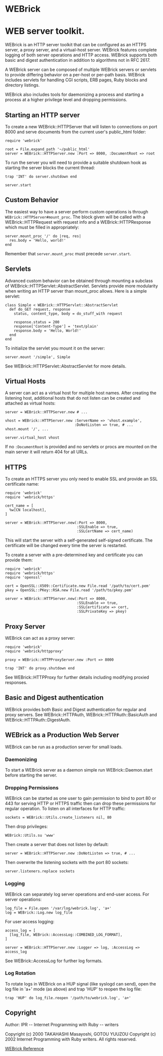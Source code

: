 # WEBrick

# WEB server toolkit.

WEBrick is an HTTP server toolkit that can be configured as an HTTPS server, a
proxy server, and a virtual-host server.  WEBrick features complete logging of
both server operations and HTTP access.  WEBrick supports both basic and
digest authentication in addition to algorithms not in RFC 2617.

A WEBrick server can be composed of multiple WEBrick servers or servlets to
provide differing behavior on a per-host or per-path basis.  WEBrick includes
servlets for handling CGI scripts, ERB pages, Ruby blocks and directory
listings.

WEBrick also includes tools for daemonizing a process and starting a process
at a higher privilege level and dropping permissions.

## Starting an HTTP server

To create a new WEBrick::HTTPServer that will listen to connections on port
8000 and serve documents from the current user's public_html folder:

    require 'webrick'

    root = File.expand_path '~/public_html'
    server = WEBrick::HTTPServer.new :Port => 8000, :DocumentRoot => root

To run the server you will need to provide a suitable shutdown hook as
starting the server blocks the current thread:

    trap 'INT' do server.shutdown end

    server.start

## Custom Behavior

The easiest way to have a server perform custom operations is through
`WEBrick::HTTPServer#mount_proc`.  The block given will be called with a
WEBrick::HTTPRequest with request info and a WEBrick::HTTPResponse which must
be filled in appropriately:

    server.mount_proc '/' do |req, res|
      res.body = 'Hello, world!'
    end

Remember that `server.mount_proc` must precede `server.start`.

## Servlets

Advanced custom behavior can be obtained through mounting a subclass of
WEBrick::HTTPServlet::AbstractServlet.  Servlets provide more modularity when
writing an HTTP server than mount_proc allows.  Here is a simple servlet:

    class Simple < WEBrick::HTTPServlet::AbstractServlet
      def do_GET request, response
        status, content_type, body = do_stuff_with request

        response.status = 200
        response['Content-Type'] = 'text/plain'
        response.body = 'Hello, World!'
      end
    end

To initialize the servlet you mount it on the server:

    server.mount '/simple', Simple

See WEBrick::HTTPServlet::AbstractServlet for more details.

## Virtual Hosts

A server can act as a virtual host for multiple host names.  After creating
the listening host, additional hosts that do not listen can be created and
attached as virtual hosts:

    server = WEBrick::HTTPServer.new # ...

    vhost = WEBrick::HTTPServer.new :ServerName => 'vhost.example',
                                    :DoNotListen => true, # ...
    vhost.mount '/', ...

    server.virtual_host vhost

If no `:DocumentRoot` is provided and no servlets or procs are mounted on the
main server it will return 404 for all URLs.

## HTTPS

To create an HTTPS server you only need to enable SSL and provide an SSL
certificate name:

    require 'webrick'
    require 'webrick/https'

    cert_name = [
      %w[CN localhost],
    ]

    server = WEBrick::HTTPServer.new(:Port => 8000,
                                     :SSLEnable => true,
                                     :SSLCertName => cert_name)

This will start the server with a self-generated self-signed certificate. The
certificate will be changed every time the server is restarted.

To create a server with a pre-determined key and certificate you can provide
them:

    require 'webrick'
    require 'webrick/https'
    require 'openssl'

    cert = OpenSSL::X509::Certificate.new File.read '/path/to/cert.pem'
    pkey = OpenSSL::PKey::RSA.new File.read '/path/to/pkey.pem'

    server = WEBrick::HTTPServer.new(:Port => 8000,
                                     :SSLEnable => true,
                                     :SSLCertificate => cert,
                                     :SSLPrivateKey => pkey)

## Proxy Server

WEBrick can act as a proxy server:

    require 'webrick'
    require 'webrick/httpproxy'

    proxy = WEBrick::HTTPProxyServer.new :Port => 8000

    trap 'INT' do proxy.shutdown end

See WEBrick::HTTPProxy for further details including modifying proxied
responses.

## Basic and Digest authentication

WEBrick provides both Basic and Digest authentication for regular and proxy
servers.  See WEBrick::HTTPAuth, WEBrick::HTTPAuth::BasicAuth and
WEBrick::HTTPAuth::DigestAuth.

## WEBrick as a Production Web Server

WEBrick can be run as a production server for small loads.

### Daemonizing

To start a WEBrick server as a daemon simple run WEBrick::Daemon.start before
starting the server.

### Dropping Permissions

WEBrick can be started as one user to gain permission to bind to port 80 or
443 for serving HTTP or HTTPS traffic then can drop these permissions for
regular operation.  To listen on all interfaces for HTTP traffic:

    sockets = WEBrick::Utils.create_listeners nil, 80

Then drop privileges:

    WEBrick::Utils.su 'www'

Then create a server that does not listen by default:

    server = WEBrick::HTTPServer.new :DoNotListen => true, # ...

Then overwrite the listening sockets with the port 80 sockets:

    server.listeners.replace sockets

### Logging

WEBrick can separately log server operations and end-user access.  For server
operations:

    log_file = File.open '/var/log/webrick.log', 'a+'
    log = WEBrick::Log.new log_file

For user access logging:

    access_log = [
      [log_file, WEBrick::AccessLog::COMBINED_LOG_FORMAT],
    ]

    server = WEBrick::HTTPServer.new :Logger => log, :AccessLog => access_log

See WEBrick::AccessLog for further log formats.

### Log Rotation

To rotate logs in WEBrick on a HUP signal (like syslogd can send), open the
log file in 'a+' mode (as above) and trap 'HUP' to reopen the log file:

    trap 'HUP' do log_file.reopen '/path/to/webrick.log', 'a+'

## Copyright

Author: IPR -- Internet Programming with Ruby -- writers

Copyright (c) 2000 TAKAHASHI Masayoshi, GOTOU YUUZOU Copyright (c) 2002
Internet Programming with Ruby writers. All rights reserved.

[WEBrick Reference](https://ruby-doc.org/stdlib-2.7.0/libdoc/webrick/rdoc/WEBrick.html)